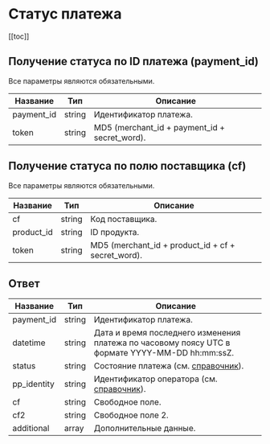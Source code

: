 # Статус платежа

[[toc]]

## Получение статуса по ID платежа (payment_id)
 
Все параметры являются обязательными.

| Название   | Тип    | Описание                                     |
|------------|--------|----------------------------------------------|
| payment_id | string | Идентификатор платежа.                                   |
| token      | string | MD5 (merchant_id + payment_id + secret_word). |

## Получение статуса по полю поставщика (cf)

Все параметры являются обязательными.

| Название   | Тип    | Описание                                          |
|------------|--------|---------------------------------------------------|
| cf         | string | Код поставщика.                                   |
| product_id | string | ID продукта.                                      |
| token      | string | MD5 (merchant_id + product_id + cf + secret_word). |

## Ответ

| Название    | Тип    | Описание                                                                                        |
|-------------|--------|-------------------------------------------------------------------------------------------------|
| payment_id  | string | Идентификатор платежа.                                                                          |
| datetime    | string | Дата и время последнего изменения платежа по часовому поясу UTC в формате YYYY-MM-DD hh:mm:ssZ. |
| status      | string | Состояние платежа (см. [справочник](/gateway-mcom/dictionary.md)).                              |
| pp_identity | string | Идентификатор оператора (см. [справочник](/gateway-mcom/dictionary.md)).                                                               |
| cf          | string | Свободное поле.                                                                                 |
| cf2         | string | Свободное поле 2.                                                                               |
| additional  | array  | Дополнительные данные.                                                                          |